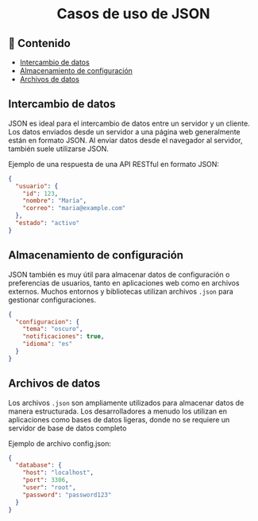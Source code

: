<h1 align='center'>Casos de uso de JSON</h1>

<h2>📑 Contenido</h2>

- [Intercambio de datos](#intercambio-de-datos)
- [Almacenamiento de configuración](#almacenamiento-de-configuración)
- [Archivos de datos](#archivos-de-datos)

## Intercambio de datos

JSON es ideal para el intercambio de datos entre un servidor y un cliente. Los datos enviados desde un servidor a una página web generalmente están en formato JSON. Al enviar datos desde el navegador al servidor, también suele utilizarse JSON.

Ejemplo de una respuesta de una API RESTful en formato JSON:

```json
{
  "usuario": {
    "id": 123,
    "nombre": "María",
    "correo": "maria@example.com"
  },
  "estado": "activo"
}
```

## Almacenamiento de configuración

JSON también es muy útil para almacenar datos de configuración o preferencias de usuarios, tanto en aplicaciones web como en archivos externos. Muchos entornos y bibliotecas utilizan archivos `.json` para gestionar configuraciones.

```json
{
  "configuracion": {
    "tema": "oscuro",
    "notificaciones": true,
    "idioma": "es"
  }
}
```

## Archivos de datos

Los archivos `.json` son ampliamente utilizados para almacenar datos de manera estructurada. Los desarrolladores a menudo los utilizan en aplicaciones como bases de datos ligeras, donde no se requiere un servidor de base de datos completo

Ejemplo de archivo config.json:

```json
{
  "database": {
    "host": "localhost",
    "port": 3306,
    "user": "root",
    "password": "password123"
  }
}
```
